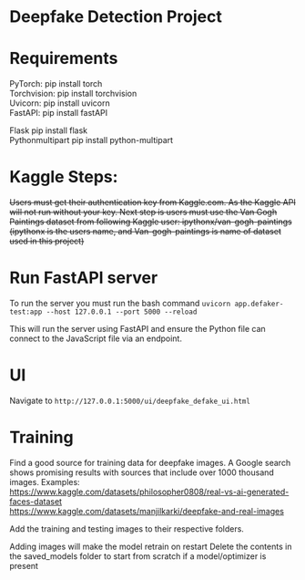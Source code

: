 # Deepfake Detection Project

# Requirements
PyTorch:        pip install torch
<br>
Torchvision:    pip install torchvision
<br>
Uvicorn:        pip install uvicorn
<br>
FastAPI:        pip install fastAPI
<br>
<!--added 10/29/2025 - Walker Hall -->
Flask           pip install flask
<br>
Pythonmultipart pip install python-multipart

<!-- not needed 10/30/2025-->
# Kaggle Steps: 
~~Users must get their authentication key from Kaggle.com. As the Kaggle API will not run without your key. 
Next step is users must use the Van Gogh Paintings dataset from following Kaggle user: ipythonx/van-gogh-paintings (ipythonx is the users name, and Van-gogh-paintings is name of dataset used in this project)~~


# Run FastAPI server
To run the server you must run the bash command
`uvicorn app.defaker-test:app --host 127.0.0.1 --port 5000 --reload`

This will run the server using FastAPI and ensure the Python file can connect to the JavaScript file via an endpoint.

<!--added 10/29/2025 - Walker Hall -->
# UI
Navigate to `http://127.0.0.1:5000/ui/deepfake_defake_ui.html`

<!-- Added 10/30/2025 -->
# Training
Find a good source for training data for deepfake images. A Google search shows promising results with sources that include over 1000 thousand images.
Examples:
<br>
https://www.kaggle.com/datasets/philosopher0808/real-vs-ai-generated-faces-dataset
<br>
https://www.kaggle.com/datasets/manjilkarki/deepfake-and-real-images

Add the training and testing images to their respective folders. 

Adding images will make the model retrain on restart
Delete the contents in the saved_models folder to start from scratch if a model/optimizer is present